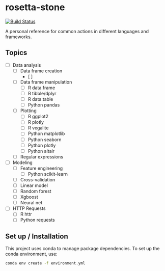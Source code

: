 # rosetta-stone

[![Build Status](https://travis-ci.org/jayqi/rosetta-stone.svg?branch=master)](https://travis-ci.org/jayqi/rosetta-stone)

A personal reference for common actions in different languages and frameworks.

## Topics

- [ ] Data analysis
    - [ ] Data frame creation
        - [ ]
    - [ ] Data frame manipulation
        - [ ] R data.frame
        - [ ] R tibble/dplyr
        - [ ] R data.table
        - [ ] Python pandas
    - [ ] Plotting
        - [ ] R ggplot2
        - [ ] R plotly
        - [ ] R vegalite
        - [ ] Python matplotlib
        - [ ] Python seaborn
        - [ ] Python plotly
        - [ ] Python altair
    - [ ] Regular expressions
- [ ] Modeling
    - [ ] Feature engineering
        - [ ] Python scikit-learn
    - [ ] Cross-validation
    - [ ] Linear model
    - [ ] Random forest
    - [ ] Xgboost
    - [ ] Neural net
- [ ] HTTP Requests
    - [ ] R httr
    - [ ] Python requests

## Set up / Installation

This project uses conda to manage package dependencies. To set up the conda
environment, use:

```bash
conda env create -f environment.yml
```
